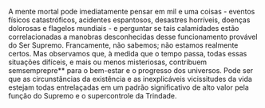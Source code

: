 ﻿A mente mortal pode imediatamente pensar em mil e uma coisas - eventos físicos catastróficos, acidentes espantosos, desastres horríveis, doenças dolorosas e flagelos mundiais - e perguntar se tais calamidades estão correlacionadas a manobras desconhecidas desse funcionamento provável do Ser Supremo. Francamente, não sabemos; não estamos realmente certos. Mas observamos que, à medida que o tempo passa, todas essas situações difíceis, e mais ou menos misteriosas, contribuem semsemprepre** para o bem-estar e o progresso dos universos. Pode ser que as circunstâncias da existência e as inexplicáveis vicissitudes da vida estejam todas entrelaçadas em um padrão significativo de alto valor pela função do Supremo e o supercontrole da Trindade.